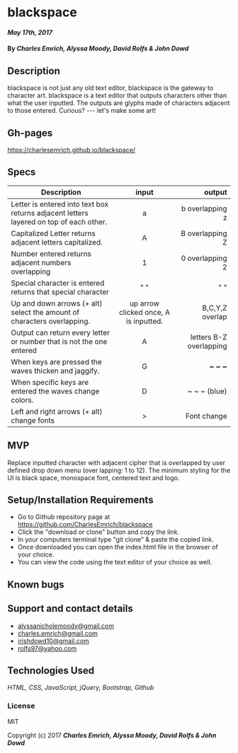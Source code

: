 # blackspace

####  _May 17th, 2017_

#### By _**Charles Emrich, Alyssa Moody, David Rolfs & John Dowd**_

## Description
blackspace is not just any old text editor, blackspace is the gateway to character art. blackspace is a text editor that outputs characters other than what the user inputted. The outputs are glyphs made of characters adjacent to those entered. Curious? --- let's make some art! 

## Gh-pages
https://charlesemrich.github.io/blackspace/

## Specs

| Description | input | output |
| ------------- |:-------------:| -----:|
| Letter is entered into text box returns adjacent letters layered on top of each other.  | a | b overlapping z |
| Capitalized Letter returns adjacent letters capitalized. | A | B overlapping Z |
| Number entered returns adjacent numbers overlapping | 1 | 0 overlapping 2|
| Special character is entered returns that special character | " " | " " |
| Up and down arrows (+ alt) select the amount of characters overlapping. | up arrow clicked once, A is inputted. | B,C,Y,Z overlap |
| Output can return every letter or number that is not the one entered| A | letters B-Z overlapping|
| When keys are pressed the waves thicken and jaggify.| G | **~ ~ ~**|
| When specific keys are entered the waves change colors.| D | ~ ~ ~ (blue) |
| Left and right arrows (+ alt) change fonts | > | Font change |



## MVP

Replace inputted character with adjacent cipher that is overlapped by user defined drop down menu (over lapping: 1 to 12). The minimum styling for the UI is black space, monospace font, centered text and logo.  

## Setup/Installation Requirements

* Go to Github repository page at https://github.com/CharlesEmrich/blackspace
* Click the "download or clone" button and copy the link.
* In your computers terminal type "git clone" & paste the copied link.
* Once downloaded you can open the index.html file in the browser of your choice.
* You can view the code using the text editor of your choice as well.



## Known bugs



## Support and contact details
  * alyssanicholemoody@gmail.com
  * charles.emrich@gmail.com
  * irishdowd10@gmail.com
  * rolfs97@yahoo.com


## Technologies Used

_HTML, CSS, JavaScript, jQuery, Bootstrap, Github_

### License

MIT

Copyright (c) 2017 **_Charles Emrich, Alyssa Moody, David Rolfs & John Dowd_**
